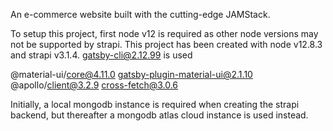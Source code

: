 An e-commerce website built with the cutting-edge JAMStack.

To setup this project, first node v12 is required as other node versions may not be supported by strapi. This project has been created with node v12.8.3 and strapi v3.1.4. gatsby-cli@2.12.99 is used

@material-ui/core@4.11.0
gatsby-plugin-material-ui@2.1.10
@apollo/client@3.2.9
cross-fetch@3.0.6

Initially, a local mongodb instance is required when creating the strapi backend, but thereafter a mongodb atlas cloud instance is used instead.
